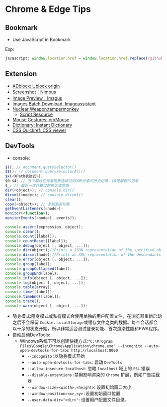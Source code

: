 # Chrome & Edge Tips

## Bookmark

* Use JavaScript in Bookmark

Exp:
```js
javascript: window.location.href = window.location.href.replace(/github(1s)?.com/, (match, p1) =>  p1 ? 'github.com' : 'github1s.com')
```

## Extension

* [ADblock: Ublock origin](https://chrome.google.com/webstore/detail/ublock-origin/cjpalhdlnbpafiamejdnhcphjbkeiagm)
* [Screenshot：Nimbus](https://chrome.google.com/webstore/detail/nimbus-screenshot-screen/bpconcjcammlapcogcnnelfmaeghhagj?utm_source=chrome-ntp-icon)
* [Image Preview：Imagus](https://chrome.google.com/webstore/detail/imagus/immpkjjlgappgfkkfieppnmlhakdmaab/related)
* [Images Batch Download: Imageassistant](https://chrome.google.com/webstore/detail/imageassistant-batch-imag/dbjbempljhcmhlfpfacalomonjpalpko)
* [Nuclear Weapon:tampermonkey](https://chrome.google.com/webstore/detail/tampermonkey/dhdgffkkebhmkfjojejmpbldmpobfkfo)
  * [Script Resource](https://greasyfork.org/)
* [Mouse Gestures: crxMouse](https://chrome.google.com/webstore/detail/crxmouse-chrome-gestures/jlgkpaicikihijadgifklkbpdajbkhjo)
* [Dictionary: Instant Dictionary](https://chrome.google.com/webstore/detail/instant-dictionary-by-goo/mfembjnmeainjncdflaoclcjadfhpoim)
* [CSS Quickref: CSS viewer](https://chrome.google.com/webstore/detail/cssviewer/ggfgijbpiheegefliciemofobhmofgce)

## DevTools

* console:

```javascript
$(); // document.querySelector()
$$(); // document.querySelectorAll()
$x(<XPath表达式>); 
$0-$4; // 五个最近在元素面板选择过的DOM元素的历史记录，$0是最新的记录
$_; // 最近一次计算过的表达式的值
dir(<object>); // console.dir()
dirxml(<node>); // console.dirxml()
clear();
copy(<object>); // 复制到剪切板
getEventListeners(<node>);
monitor(<function>);
monitorEvents(<node>[, events]);

console.assert(expression, object);
console.clear();
console.count([label]);
console.countReset([label]);
console.debug(object [, object, ...]);
console.dir(object);//Prints a JSON representation of the specified object
console.dirxml(node);//Prints an XML representation of the descendants of node.
console.error(object [, object, ...]);
console.group(label);
console.groupCollapsed(label);
console.groupEnd(label);
console.info(object [, object, ...]);
console.log(object [, object, ...]);
console.table(array);
console.time([label]);
console.timeEnd([label]);
console.trace();
console.warn(object [, object, ...]);
```

* 隐身模式:隐身模式或私有模式会使用单独的用户配置文件，在浏览器重新启动之后不会保留 `Cookie，localStorage`或缓存文件之类的数据。每个会话都会以干净的状态开始，所以非常适合测试登录功能、首次渲染性能和PWA程序。
* 自动启动DevTools:
  * Windows系统下可以创建快捷方式:`"C:\Program Files\Google\Chrome\Application\chrome.exe" --incognito --auto-open-devtools-for-tabs http://localhost:8000`
    * `--incognito` :以隐身模式开始
    * `--auto-open-devtools-for-tabs`: 启动 `DevTools`
    * `--allow-insecure-localhost`: 忽略 `localhost` 域上的 `SSL` 错误
    * `--disable-extentions` :禁用影响渲染的 `Chrome` 扩展，例如广告拦截器
    * `--window-size=<width>,<height>`: 设置初始窗口大小
    * `--window-position=<x>,<y>` :设置初始窗口位置
    * `--user-data-dir="<dir>"`: 设置用户配置文件目录。

